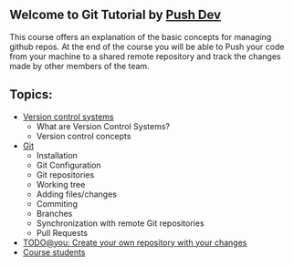## Welcome to Git Tutorial by [Push Dev](https://pushdev.co)

This course offers an explanation of the basic concepts for managing github repos. At the end of the course you will be able to Push your code from your machine to a shared remote repository and track the changes made by other members of the team.

## Topics:

* [Version control systems](1-version-control-systems)
  * What are Version Control Systems?
  * Version control concepts
* [Git](2-git)
  * Installation
  * Git Configuration
  * Git repositories
  * Working tree
  * Adding files/changes
  * Commiting
  * Branches
  * Synchronization with remote Git repositories
  * Pull Requests
* [TODO@you: Create your own repository with your changes](3-git-todo)
* [Course students](4-students)
